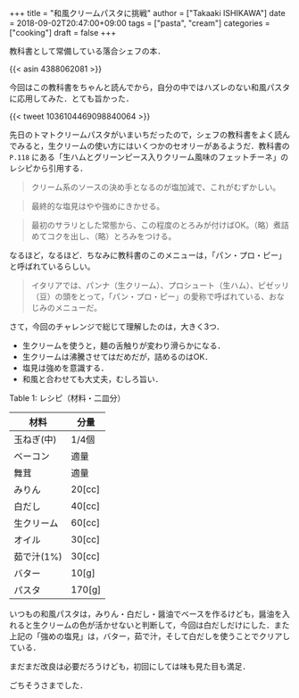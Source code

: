 +++
title = "和風クリームパスタに挑戦"
author = ["Takaaki ISHIKAWA"]
date = 2018-09-02T20:47:00+09:00
tags = ["pasta", "cream"]
categories = ["cooking"]
draft = false
+++

教科書として常備している落合シェフの本．

{{< asin 4388062081 >}}

今回はこの教科書をちゃんと読んでから，自分の中ではハズレのない和風パスタに応用してみた．とても旨かった．

{{< tweet 1036104469098840064 >}}

先日のトマトクリームパスタがいまいちだったので，シェフの教科書をよく読んでみると，生クリームの使い方にはいくつかのセオリーがあるようだ．教科書の `P.118` にある「生ハムとグリーンピース入りクリーム風味のフェットチーネ」のレシピから引用する．

> クリーム系のソースの決め手となるのが塩加減で、これがむずかしい。

<!--quoteend-->

> 最終的な塩見はやや強めにきかせる。

<!--quoteend-->

> 最初のサラリとした常態から、この程度のとろみが付けばOK。（略）煮詰めてコクを出し、（略）とろみをつける。

なるほど，なるほど．ちなみに教科書のこのメニューは，「パン・プロ・ピー」と呼ばれているらしい。

> イタリアでは、パンナ（生クリーム）、プロシュート（生ハム）、ピゼッリ（豆）の頭をとって，「パン・プロ・ピー」の愛称で呼ばれている、おなじみのメニューだ。

さて，今回のチャレンジで総じて理解したのは，大きく3つ．

-   生クリームを使うと，麺の舌触りが変わり滑らかになる．
-   生クリームは沸騰させてはだめだが，詰めるのはOK．
-   塩見は強めを意識する．
-   和風と合わせても大丈夫，むしろ旨い．

<div class="table-caption">
  <span class="table-number">Table 1:</span>
  レシピ（材料・二皿分）
</div>

| 材料    | 分量   |
|-------|------|
| 玉ねぎ(中) | 1/4個  |
| ベーコン | 適量   |
| 舞茸    | 適量   |
| みりん  | 20[cc] |
| 白だし  | 40[cc] |
| 生クリーム | 60[cc] |
| オイル  | 30[cc] |
| 茹で汁(1%) | 30[cc] |
| バター  | 10[g]  |
| パスタ  | 170[g] |

いつもの和風パスタは，みりん・白だし・醤油でベースを作るけども，醤油を入れると生クリームの色が活かせないと判断して，今回は白だしだけにした．また上記の「強めの塩見」は，バター，茹で汁，そして白だしを使うことでクリアしている．

まだまだ改良は必要だろうけども，初回にしては味も見た目も満足．

ごちそうさまでした．
